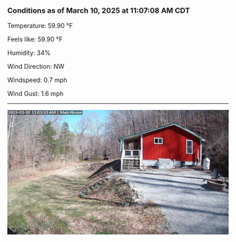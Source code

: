 ### Conditions as of March 10, 2025 at 11:07:08 AM CDT 

Temperature: 59.90 &deg;F

Feels like: 59.90 &deg;F

Humidity: 34%

Wind Direction: NW

Windspeed: 0.7 mph

Wind Gust: 1.6 mph

---

<img src="./images/latest.jpeg"/>

